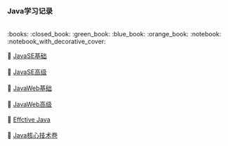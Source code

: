 ### Java学习记录
<br/>
:books: :closed_book: :green_book: :blue_book: :orange_book: :notebook: :notebook_with_decorative_cover:
<br/> 

:closed_book: [JavaSE基础](https://github.com/Cynaith/Java-Daily-Interview/blob/master/JavaSE%E5%9F%BA%E7%A1%80/JavaSE%E5%9F%BA%E7%A1%80.md)
<br/>
<br/>
:green_book: [JavaSE高级]()
<br/>
<br/>
:blue_book: [JavaWeb基础]()
<br/>
<br/>
:orange_book: [JavaWeb高级]()
<br/>
<br/>
:notebook: [Effctive Java]()
<br/>
<br/>
:notebook_with_decorative_cover: [Java核心技术卷]()

